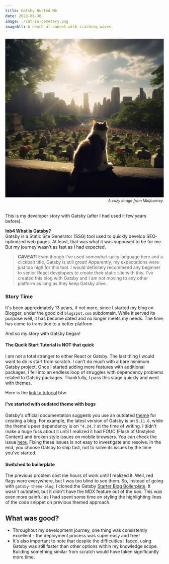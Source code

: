 ```yaml
---
title: Gatsby Hurted Me
date: 2023-06-30
image: ./cat-in-cemetery.png
imageAlt: A beach at sunset with crashing waves.
---
```


<figure style="margin: 0; margin-bottom: 32px;">
  <img src="./cat-in-cemetery.png" alt="A cozy image from Midjourney" title="A cozy image from Midjourney" >
    <figcaption>
      <i style="display: flex; justify-content: flex-end; font-size: 12px; color: var(--theme-ui-colors-muted);">A cozy image from Midjourney.</i>
    </figcaption>
</figure>

This is my developer story with Gatsby (after I had used it few years before).

**Inb4 What is Gatsby?**  
Gatsby is a Static Site Generator (SSG) tool used to quickly develop SEO-optimized web pages. At least, that was what it was supposed to be for me. But my journey wasn't as fast as I had expected.

> **_CAVEAT:_**
> Even though I've used somewhat spicy language here and a clickbait title, Gatsby is still great! Apparently, my expectations were just too high for this tool. I would definitely recommend any beginner to senior React developers to create their static site with this. I've created this blog with Gatsby and I am not moving to any other platform as long as they keep Gatsby alive.

### Story Time

It's been approximately 13 years, if not more, since I started my blog on Blogger, under the good old `blogspot.com` subdomain. While it served its purpose well, it has become dated and no longer meets my needs. The time has come to transition to a better platform.

And so my story with Gatsby began!

#### The Qucik Start Tutorial is NOT that quick

I am not a total stranger to either React or Gatsby. The last thing I would want to do is start from scratch. I can't do much with a bare minimum Gatsby project. Once I started adding more features with additional packages, I fell into an endless loop of struggles with dependency problems related to Gatsby packages. Thankfully, I pass this stage quickly and went with themes.

Here is the [link to tutorial](https://www.gatsbyjs.com/docs/quick-start/) btw.

#### I've started with oudated theme with bugs

Gatsby's official documentation suggests you use an outdated [theme](https://www.gatsbyjs.com/docs/how-to/plugins-and-themes/) for creating a blog. For example, the latest version of Gatsby is on `5.11.0`, while the theme's peer dependency is on `^4.24.7` at the time of writing. I didn't make a huge fuss about it until I realized it had FOUC (Flash of Unstyled Content) and broken style issues on mobile browsers. You can check the issue [here](https://github.com/gatsbyjs/gatsby/issues/38339). Fixing these issues is not easy to investigate and resolve. In the end, you choose Gatsby to ship fast, not to solve its issues by the time you've started.

#### Switched to boilerplate

The previous problem cost me hours of work until I realized it. Well, red flags were everywhere, but I was too blind to see them. So, instead of going with `gatsby-theme-blog`, I cloned the Gatsby [Starter Blog Boilerplate](https://github.com/gatsbyjs/gatsby-starter-blog). It wasn't outdated, but it didn't have the MDX feature out of the box. This was even more painful as I had spent some time on styling the highlighting lines of the code snippet on previous themed approach.

## What was good?

- Throughout my development journey, one thing was consistently excellent - the deployment process was super easy and free!
- It's also important to note that despite the difficulties I faced, using Gatsby was still faster than other options within my knowledge scope. Building something similar from scratch would have taken significantly more time.
